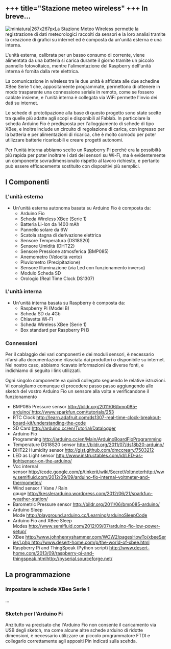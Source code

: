 +++
title="Stazione meteo wireless"
+++
In breve\...
------------

![miniatura\|267x267px](Stazione_meteo_wireless.jpg "fig:miniatura|267x267px")La
Stazione Meteo Wireless permette la registrazione di dati meteorologici
raccolti da sensori e la loro analisi tramite la creazione di grafici su
internet ed è composta da un\'unità esterna e una interna.

L\'unità esterna, calibrata per un basso consumo di corrente, viene
alimentata da una batteria si carica durante il giorno tramite un
piccolo pannello fotovoltaico, mentre l\'alimentazione del Raspberry
dell\'unità interna è fornita dalla rete elettrica.

La comunicazione in wireless tra le due unità è affidata alle due
schedine XBee Serie 1 che, appositamente programmate, permettono di
ottenere in modo trasparente una connessione seriale in remoto, come se
fossero cablate insieme, e l\'unità interna è collegata via WiFi
permette l\'invio dei dati su internet.

Le schede di prototipazione alla base di questo progetto sono state
scelte tra quelle più adatte agli scopi e disponibili al Fablab. In
particolare la scheda Arduino Fio è predisposta per l\'alloggiamento di
schede di tipo XBee, e inoltre include un circuito di regolazione di
carica, con ingresso per la batteria e per alimentazioni di ricarica,
che è molto comodo per poter utilizzare batterie ricaricabili e creare
progetti autonomi.

Per l\'unità interna abbiamo scelto un Raspberry Pi perchè era la
possibiltà più rapida per poter inoltrare i dati dei sensori su Wi-Fi,
ma è evidentemente un componente sovradimensionato rispetto al lavoro
richiesto, e pertanto può essere efficacemente sostituito con
dispositivi più semplici.

I Componenti
------------

### L\'unità esterna

-   Un\'unità esterna autonoma basata su Arduino Fio è composta da:
    -   Arduino Fio
    -   Scheda Wireless XBee (Serie 1)
    -   Batteria Li-Ion da 1400 mAh
    -   Pannello solare da 6W
    -   Scatola stagna di derivazione elettrica
    -   Sensore Temperatura (DS18S20)
    -   Sensore Umidità (DHT22)
    -   Sensore Pressione atmosferica (BMP085)
    -   Anemometro (Velocità vento)
    -   Pluviometro (Precipitazione)
    -   Sensore Illuminazione (via Led con funzionamento inverso)
    -   Modulo Scheda SD
    -   Orologio (Real Time Clock DS1307)

### L\'unità interna

-   Un\'unità interna basata su Raspberry è composta da:
    -   Raspberry Pi (Model B)
    -   Scheda SD da 4Gb
    -   Chiavetta Wi-Fi
    -   Scheda Wireless XBee (Serie 1)
    -   Box standard per Raspberry Pi B

### Connessioni

Per il cablaggio dei vari componenti e dei moduli sensori, è necessario
rifarsi alla documentazione rilasciata dai produttori o disponibile su
internet. Nel nostro caso, abbiamo ricavato informazioni da diverse
fonti, e indichiamo di seguito i link utilizzati.

Ogni singolo componente va quindi collegato seguendo le relative
istruzioni. Vi consigliamo comunque di procedere passo passo aggiungendo
allo sketch del vostro Arduino Fio un sensore alla volta e verificandone
il funzionamento

-   BMP085 Pressure
    sensor http://bildr.org/2011/06/bmp085-arduino/ http://www.sparkfun.com/tutorials/253
-   RTC
    Clock http://learn.adafruit.com/ds1307-real-time-clock-breakout-board-kit/understanding-the-code
-   SD Card http://arduino.cc/en/Tutorial/Datalogger
-   Arduino Fio
    Programming http://arduino.cc/en/Main/ArduinoBoardFioProgramming
-   Temperature DS18S20 sensor http://bildr.org/2011/07/ds18b20-arduino/
-   DHT22 Humidity sensor http://gist.github.com/dmccreary/7503212
-   LED as Light
    sensor http://www.instructables.com/id/LED-as-lightsensor-on-the-arduino/
-   Vcc internal
    sensor http://code.google.com/p/tinkerit/wiki/SecretVoltmeterhttp://www.semifluid.com/2012/09/09/arduino-fio-internal-voltmeter-and-thermometer/
-   Wind sensor / Vane / Rain
    gauge http://kesslerarduino.wordpress.com/2012/06/21/sparkfun-weather-station/
-   Barometric Pressure sensor http://bildr.org/2011/06/bmp085-arduino/
-   Arduino Sleep
    Mode http://playground.arduino.cc/Learning/arduinoSleepCode
-   Arduino Fio and XBee Sleep
    Modes http://www.semifluid.com/2012/09/07/arduino-fio-low-power-setup/
-   XBee http://www.johnhenryshammer.com/WOW2/pagesHowTo/xbeeSeries1.php http://www.desert-home.com/p/the-world-of-xbee.html
-   Raspberry Pi and ThingSpeak (Python
    script) http://www.desert-home.com/2013/09/raspberry-pi-and-thingspeak.htmlhttp://pyserial.sourceforge.net/

La programmazione
-----------------

### Impostare le schede XBee Serie 1

\...

### Sketch per l\'Arduino Fi

Anzitutto va precisato che l\'Arduino Fio non consente il caricamento
via USB degli sketch, ma come alcune altre schede arduino di ridotte
dimensioni, è necessario utilizzare un piccolo programmatore FTDI e
collegarlo correttamente agli appositi Pin indicati sulla scehda.
